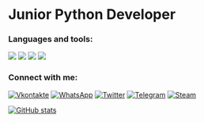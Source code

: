 # Junior Python Developer

### Languages and tools:
![](https://img.shields.io/badge/-Python-090909?style=for-the-badge&logo=python&logoColor=1195F5)
![](https://img.shields.io/badge/-Linux-090909?style=for-the-badge&logo=Linux&logoColor=1195F5)
![](https://img.shields.io/badge/-SQL-090909?style=for-the-badge&logo=mysql&logoColor=1195F5)
![](https://img.shields.io/badge/-Data_Science-090909?style=for-the-badge&logo=appveyor&logoColor=1195F5)

### Connect with me:
[![Vkontakte](https://img.shields.io/badge/-Vkontakte-090909?style=for-the-badge&logo=vk&logoColor=1195F5)](https://vk.com/dimkjk)
[![WhatsApp](https://img.shields.io/badge/-WhatsApp-090909?style=for-the-badge&logo=WhatsApp&logoColor=1195F5)](https://wa.me/375447241425)
[![Twitter](https://img.shields.io/badge/-Twitter-090909?style=for-the-badge&logo=twitter&logoColor=1195F5)](https://twitter.com/Dmitry81530974)
[![Telegram](https://img.shields.io/badge/-Telegram-090909?style=for-the-badge&logo=telegram&logoColor=1195F5)](https://t.me/TrapDD)
[![Steam](https://img.shields.io/badge/-Steam-090909?style=for-the-badge&logo=Steam&logoColor=1195F5)](https://steamcommunity.com/id/Puzyrin/)

[![GitHub stats](https://github-readme-stats.vercel.app/api?username=Puzyrinwrk&show_icons=true)](https://github.com/Puzyrinwrk/github-readme-stats)
